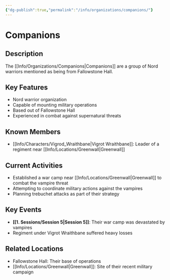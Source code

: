 ```yaml
---
{"dg-publish":true,"permalink":"/info/organizations/companions/"}
---
```


# Companions

## Description
The [[Info/Organizations/Companions\|Companions]] are a group of Nord warriors mentioned as being from Fallowstone Hall. 

## Key Features
- Nord warrior organization
- Capable of mounting military operations
- Based out of Fallowstone Hall
- Experienced in combat against supernatural threats

## Known Members
- [[Info/Characters/Vigrod_Wraithbane\|Vigrot Wraithbane]]: Leader of a regiment near [[Info/Locations/Greenwall\|Greenwall]]

## Current Activities
- Established a war camp near [[Info/Locations/Greenwall\|Greenwall]] to combat the vampire threat
- Attempting to coordinate military actions against the vampires
- Planning trebuchet attacks as part of their strategy

## Key Events
- **[[1. Sessions/Session 5\|Session 5]]**: Their war camp was devastated by vampires
- Regiment under Vigrot Wraithbane suffered heavy losses


## Related Locations
- Fallowstone Hall: Their base of operations
- [[Info/Locations/Greenwall\|Greenwall]]: Site of their recent military campaign